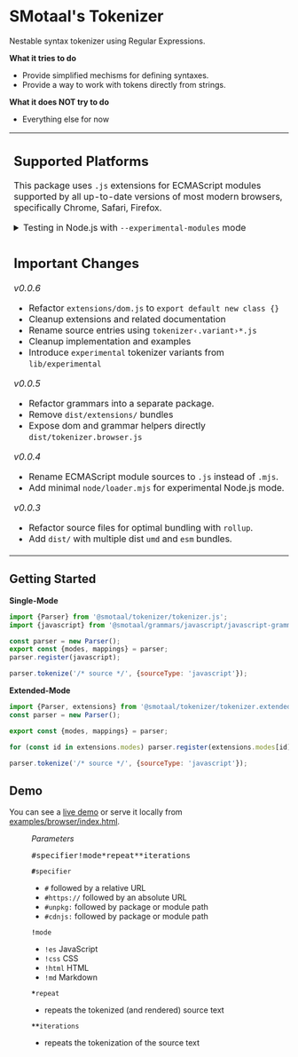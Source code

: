 # SMotaal's Tokenizer

Nestable syntax tokenizer using Regular Expressions.

**What it tries to do**

- Provide simplified mechisms for defining syntaxes.
- Provide a way to work with tokens directly from strings.

**What it does NOT try to do**

- Everything else for now

<table><tr><td>

## Supported Platforms

This package uses `.js` extensions for ECMAScript modules supported by all up-to-date versions of most modern browsers, specifically Chrome, Safari, Firefox. <span><details><summary>Testing in Node.js with <code>--experimental-modules</code> mode</summary>

For supporting Node.js versions, you can use this package by opting to use the `--experimental-modules --loader @smotaal/tokenizer/node/loader.mjs` approach intended to only be used for experimental work.

If you use your own custom loader, you can configure it to resolve `.js` files in this package for files that do not have a sibling `.mjs` file as `format: 'esm'` (dual formats should mostly be restricted to the `dist` folder in general).

Please note that no efforts are intended to make this package operational with tooling commonly used to down-transpile code for runtimes that do not natively support ECMAScript modules. If you use this path and it works, it will likely not behave as intended leading to issues that I am not able to address.

</details></span></td></tr><tr><td>

## Important Changes

_v0.0.6_

- Refactor `extensions/dom.js` to `export default new class {}`
- Cleanup extensions and related documentation
- Rename source entries using `tokenizer‹.variant›*.js`
- Cleanup implementation and examples
- Introduce `experimental` tokenizer variants from `lib/experimental`

_v0.0.5_

- Refactor grammars into a separate package.
- Remove `dist/extensions/` bundles
- Expose dom and grammar helpers directly `dist/tokenizer.browser.js`

_v0.0.4_

- Rename ECMAScript module sources to `.js` instead of `.mjs`.
- Add minimal `node/loader.mjs` for experimental Node.js mode.

_v0.0.3_

- Refactor source files for optimal bundling with `rollup`.
- Add `dist/` with multiple dist `umd` and `esm` bundles.

</td></tr></table>

## Getting Started

<figcaption><b>Single-Mode</b></figcaption>

```js
import {Parser} from '@smotaal/tokenizer/tokenizer.js';
import {javascript} from '@smotaal/grammars/javascript/javascript-grammar.js';

const parser = new Parser();
export const {modes, mappings} = parser;
parser.register(javascript);

parser.tokenize('/* source */', {sourceType: 'javascript'});
```

<figcaption><b>Extended-Mode</b></figcaption>

```js
import {Parser, extensions} from '@smotaal/tokenizer/tokenizer.extended.js';
const parser = new Parser();

export const {modes, mappings} = parser;

for (const id in extensions.modes) parser.register(extensions.modes[id]);

parser.tokenize('/* source */', {sourceType: 'javascript'});
```

## Demo

You can see a [live demo](https://www.smotaal.io/markup/markup.html) or serve it locally from [examples/browser/index.html](./examples/browser/index.html).

<figure>

<figcaption><i>Parameters</i></figcaption>

<pre>#specifier!mode*repeat**iterations</pre>

<code><b>#</b>specifier</code>

- `#` followed by a relative URL
- `#https://` followed by an absolute URL
- `#unpkg:` followed by package or module path
- `#cdnjs:` followed by package or module path

<code><b>!</b>mode</code>

- `!es` JavaScript
- `!css` CSS
- `!html` HTML
- `!md` Markdown

<code><b>\*</b>repeat</code>

- repeats the tokenized (and rendered) source text

<code><b>\*\*</b>iterations</code>

- repeats the tokenization of the source text

</figure>
